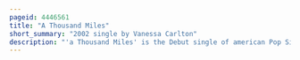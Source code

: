 ```yaml
---
pageid: 4446561
title: "A Thousand Miles"
short_summary: "2002 single by Vanessa Carlton"
description: "'a Thousand Miles' is the Debut single of american Pop Singer Vanessa Carlton. Produced by Curtis Schweitzer and Ron fair the Song was released as the Lead single for Carlton's first Album be not Nobody. First released on us Radio in february 2002 it became Carlton's biggest Hit in the united States and her only single to reach the top 10 of the Billboard hot 100 peaking at Number five. The Song also experienced commercial Success Worldwide, reaching Number one in Australia, Number three in Ireland, and the top 10 in the United Kingdom, France, Italy, the Netherlands, and New Zealand."
---
```

